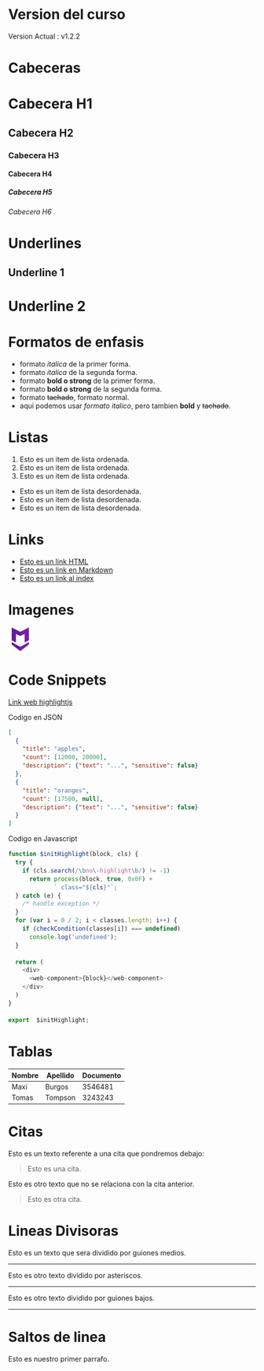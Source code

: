 # Version del curso
Version Actual : v1.2.2

# Cabeceras
# Cabecera H1
## Cabecera H2
### Cabecera H3
#### Cabecera H4
##### Cabecera H5
###### Cabecera H6

# Underlines
Underline 1
-----------

Underline 2
===========

# Formatos de enfasis
- formato *italica* de la primer forma.
- formato _italica_ de la segunda forma.
- formato **bold o strong** de la primer forma.
- formato __bold o strong__ de la segunda forma.
- formato ~~tachado~~, formato normal.
- aqui podemos usar *formato italico*, pero tambien **bold** y ~~tachado~~.

# Listas
1. Esto es un item de lista ordenada.
2. Esto es un item de lista ordenada.
3. Esto es un item de lista ordenada.
- Esto es un item de lista desordenada.
- Esto es un item de lista desordenada.
- Esto es un item de lista desordenada.

# Links
- <a href="http://www.google.com">Esto es un link HTML</a>
- [Esto es un link en Markdown](http://www.google.com)
- [Esto es un link al index](index.html)

# Imagenes
![Logo Github](https://github.com/adam-p/markdown-here/raw/master/src/common/images/icon48.png)

# Code Snippets
[Link web highlightjs](https://highlightjs.org/static/demo/)

Codigo en JSON
```JSON
[
  {
    "title": "apples",
    "count": [12000, 20000],
    "description": {"text": "...", "sensitive": false}
  },
  {
    "title": "oranges",
    "count": [17500, null],
    "description": {"text": "...", "sensitive": false}
  }
]
```
Codigo en Javascript
```Javascript
function $initHighlight(block, cls) {
  try {
    if (cls.search(/\bno\-highlight\b/) != -1)
      return process(block, true, 0x0F) +
             ` class="${cls}"`;
  } catch (e) {
    /* handle exception */
  }
  for (var i = 0 / 2; i < classes.length; i++) {
    if (checkCondition(classes[i]) === undefined)
      console.log('undefined');
  }

  return (
    <div>
      <web-component>{block}</web-component>
    </div>
  )
}

export  $initHighlight;
```

# Tablas
| Nombre | Apellido | Documento |
| ------ | -------- | --------- |
| Maxi   | Burgos   | 3546481   |
| Tomas  | Tompson  | 3243243   |

# Citas
Esto es un texto referente a una cita que pondremos debajo:
> Esto es una cita.

Esto es otro texto que no se relaciona con la cita anterior.
> Esto es otra cita.

# Lineas Divisoras
Esto es un texto que sera dividido por guiones medios.

---
Esto es otro texto dividido por asteriscos.

***

Esto es otro texto dividido por guiones bajos.

___

# Saltos de linea
Esto es nuestro primer parrafo.